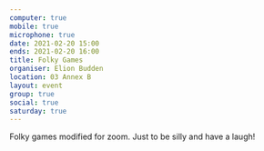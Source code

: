 ```yaml
---
computer: true
mobile: true
microphone: true
date: 2021-02-20 15:00
ends: 2021-02-20 16:00
title: Folky Games
organiser: Elion Budden
location: 03 Annex B
layout: event
group: true
social: true
saturday: true
---
```

Folky games modified for zoom. Just to be silly and have a laugh!

